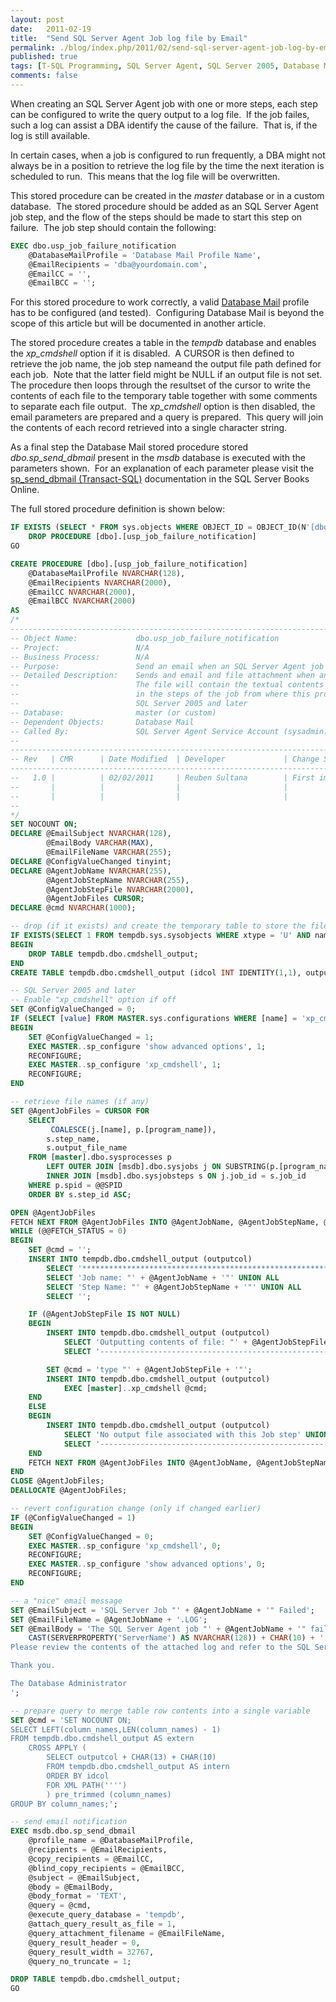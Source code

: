 ```yaml
---
layout: post
date:   2011-02-19
title:  "Send SQL Server Agent Job log file by Email"
permalink: ./blog/index.php/2011/02/send-sql-server-agent-job-log-by-email/
published: true
tags: [T-SQL Programming, SQL Server Agent, SQL Server 2005, Database Mail, Backup and Recovery, Database Administration, SQL Server 2008]
comments: false
---
```

When creating an SQL Server Agent job with one or more steps, each step can be configured to write the query output to a log file.  If the job failes, such a log can assist a DBA identify the cause of the failure.  That is, if the log is still available.

In certain cases, when a job is configured to run frequently, a DBA might not always be in a position to retrieve the log file by the time the next iteration is scheduled to run.  This means that the log file will be overwritten.

This stored procedure can be created in the _master_ database or in a custom database.  The stored procedure should be added as an SQL Server Agent job step, and the flow of the steps should be made to start this step on failure.  The job step should contain the following:

``` sql
EXEC dbo.usp_job_failure_notification
    @DatabaseMailProfile = 'Database Mail Profile Name',
    @EmailRecipients = 'dba@yourdomain.com',
    @EmailCC = '',
    @EmailBCC = '';
```

For this stored procedure to work correctly, a valid [Database Mail](http://msdn.microsoft.com/en-us/library/ms175887.aspx) profile has to be configured (and tested).  Configuring Database Mail is beyond the scope of this article but will be documented in another article.

The stored procedure creates a table in the _tempdb_ database and enables the _xp\_cmdshell_ option if it is disabled.  A CURSOR is then defined to retrieve the job name, the job step nameand the output file path defined for each job.  Note that the latter field might be NULL if an output file is not set.  The procedure then loops through the resultset of the cursor to write the contents of each file to the temporary table together with some comments to separate each file output.  The _xp\_cmdshell_ option is then disabled, the email parameters are prepared and a query is prepared.  This query will join the contents of each record retrieved into a single character string.

As a final step the Database Mail stored procedure stored _dbo.sp_send_dbmail_ present in the _msdb_ database is executed with the parameters shown.  For an explanation of each parameter please visit the [sp_send_dbmail (Transact-SQL)](http://msdn.microsoft.com/en-us/library/ms190307.aspx) documentation in the SQL Server Books Online.

The full stored procedure definition is shown below:

``` sql
IF EXISTS (SELECT * FROM sys.objects WHERE OBJECT_ID = OBJECT_ID(N'[dbo].[usp_job_failure_notification]') AND TYPE IN (N'P', N'PC'))
    DROP PROCEDURE [dbo].[usp_job_failure_notification]
GO

CREATE PROCEDURE [dbo].[usp_job_failure_notification]
    @DatabaseMailProfile NVARCHAR(128),
    @EmailRecipients NVARCHAR(2000),
    @EmailCC NVARCHAR(2000),
    @EmailBCC NVARCHAR(2000)
AS
/*
----------------------------------------------------------------------------
-- Object Name:             dbo.usp_job_failure_notification
-- Project:                 N/A
-- Business Process:        N/A
-- Purpose:                 Send an email when an SQL Server Agent job fails
-- Detailed Description:    Sends and email and file attachment when an SQL Server Agent fails.
--                          The file will contain the textual contents of any log files defined 
--                          in the steps of the job from where this procedure is called.
--                          SQL Server 2005 and later
-- Database:                master (or custom)
-- Dependent Objects:       Database Mail
-- Called By:               SQL Server Agent Service Account (sysadmin)
--
--------------------------------------------------------------------------------------
-- Rev   | CMR      | Date Modified  | Developer             | Change Summary
--------------------------------------------------------------------------------------
--   1.0 |          | 02/02/2011     | Reuben Sultana        | First implementation
--       |          |                |                       |
--       |          |                |                       |
--
*/
SET NOCOUNT ON;
DECLARE @EmailSubject NVARCHAR(128),
        @EmailBody VARCHAR(MAX),
        @EmailFileName VARCHAR(255);
DECLARE @ConfigValueChanged tinyint;
DECLARE @AgentJobName NVARCHAR(255),
        @AgentJobStepName NVARCHAR(255),
        @AgentJobStepFile NVARCHAR(2000),
        @AgentJobFiles CURSOR;
DECLARE @cmd NVARCHAR(1000);

-- drop (if it exists) and create the temporary table to store the file content
IF EXISTS(SELECT 1 FROM tempdb.sys.sysobjects WHERE xtype = 'U' AND name = 'cmdshell_output')
BEGIN
    DROP TABLE tempdb.dbo.cmdshell_output;
END
CREATE TABLE tempdb.dbo.cmdshell_output (idcol INT IDENTITY(1,1), outputcol VARCHAR(4000));

-- SQL Server 2005 and later
-- Enable "xp_cmdshell" option if off
SET @ConfigValueChanged = 0;
IF (SELECT [value] FROM MASTER.sys.configurations WHERE [name] = 'xp_cmdshell') = 0
BEGIN
    SET @ConfigValueChanged = 1;
    EXEC MASTER..sp_configure 'show advanced options', 1;
    RECONFIGURE;
    EXEC MASTER..sp_configure 'xp_cmdshell', 1;
    RECONFIGURE;
END

-- retrieve file names (if any)
SET @AgentJobFiles = CURSOR FOR
    SELECT
         COALESCE(j.[name], p.[program_name]),
        s.step_name,
        s.output_file_name
    FROM [master].dbo.sysprocesses p
        LEFT OUTER JOIN [msdb].dbo.sysjobs j ON SUBSTRING(p.[program_name],32,32) = SUBSTRING([master].dbo.fn_varbintohexstr(j.job_id),3,100)
        INNER JOIN [msdb].dbo.sysjobsteps s ON j.job_id = s.job_id
    WHERE p.spid = @@SPID
    ORDER BY s.step_id ASC;

OPEN @AgentJobFiles
FETCH NEXT FROM @AgentJobFiles INTO @AgentJobName, @AgentJobStepName, @AgentJobStepFile;
WHILE (@@FETCH_STATUS = 0)
BEGIN
    SET @cmd = '';
    INSERT INTO tempdb.dbo.cmdshell_output (outputcol)
        SELECT '********************************************************************************' UNION ALL
        SELECT 'Job name: "' + @AgentJobName + '"' UNION ALL
        SELECT 'Step Name: "' + @AgentJobStepName + '"' UNION ALL
        SELECT '';

    IF (@AgentJobStepFile IS NOT NULL)
    BEGIN
        INSERT INTO tempdb.dbo.cmdshell_output (outputcol)
            SELECT 'Outputting contents of file: "' + @AgentJobStepFile + '"' UNION ALL
            SELECT '---------------------------------------------------------------------------------';

        SET @cmd = 'type "' + @AgentJobStepFile + '"';
        INSERT INTO tempdb.dbo.cmdshell_output (outputcol)
            EXEC [master]..xp_cmdshell @cmd;
    END
    ELSE
    BEGIN
        INSERT INTO tempdb.dbo.cmdshell_output (outputcol)
            SELECT 'No output file associated with this Job step' UNION ALL
            SELECT '--------------------------------------------------------------------------------';
    END
    FETCH NEXT FROM @AgentJobFiles INTO @AgentJobName, @AgentJobStepName, @AgentJobStepFile;
END
CLOSE @AgentJobFiles;
DEALLOCATE @AgentJobFiles;

-- revert configuration change (only if changed earlier)
IF (@ConfigValueChanged = 1)
BEGIN
    SET @ConfigValueChanged = 0;
    EXEC MASTER..sp_configure 'xp_cmdshell', 0;
    RECONFIGURE;
    EXEC MASTER..sp_configure 'show advanced options', 0;
    RECONFIGURE;
END

-- a "nice" email message
SET @EmailSubject = 'SQL Server Job "' + @AgentJobName + '" Failed';
SET @EmailFileName = @AgentJobName + '.LOG';
SET @EmailBody = 'The SQL Server Agent job "' + @AgentJobName + '" failed on ' +
    CAST(SERVERPROPERTY('ServerName') AS NVARCHAR(128)) + CHAR(10) + '
Please review the contents of the attached log and refer to the SQL Server Error Log if further diagnostics are required.

Thank you.

The Database Administrator
';

-- prepare query to merge table row contents into a single variable
SET @cmd = 'SET NOCOUNT ON;
SELECT LEFT(column_names,LEN(column_names) - 1)
FROM tempdb.dbo.cmdshell_output AS extern
    CROSS APPLY (
        SELECT outputcol + CHAR(13) + CHAR(10)
        FROM tempdb.dbo.cmdshell_output AS intern
        ORDER BY idcol
        FOR XML PATH('''')
        ) pre_trimmed (column_names)
GROUP BY column_names;';

-- send email notification
EXEC msdb.dbo.sp_send_dbmail
    @profile_name = @DatabaseMailProfile,
    @recipients = @EmailRecipients,
    @copy_recipients = @EmailCC,
    @blind_copy_recipients = @EmailBCC,
    @subject = @EmailSubject,
    @body = @EmailBody,
    @body_format = 'TEXT',
    @query = @cmd,
    @execute_query_database = 'tempdb',
    @attach_query_result_as_file = 1,
    @query_attachment_filename = @EmailFileName,
    @query_result_header = 0,
    @query_result_width = 32767,
    @query_no_truncate = 1;

DROP TABLE tempdb.dbo.cmdshell_output;
GO
```
